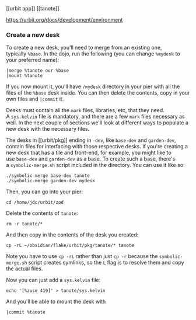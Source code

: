 [[urbit app]] [[tanote]]

https://urbit.org/docs/development/environment

### Create a new desk

To create a new desk, you'll need to merge from an existing one, typically `%base`. In the dojo, run the following (you can change `%mydesk` to your preferred name):

```hoon
|merge %tanote our %base
|mount %tanote
```

If you now mount it, you'll have `/mydesk` directory in your pier with all the files of the `%base` desk inside. You can then delete the contents, copy in your own files and `|commit` it.

Desks must contain all the `mark` files, libraries, etc, that they need. A `sys.kelvin` file is mandatory, and there are a few `mark` files necessary as well. In the next couple of sections we'll look at different ways to populate a new desk with the necessary files.

The desks in [[urbit/pkg]] ending in `-dev`, like `base-dev` and `garden-dev`, contain files for interfacing with those respective desks. If you're creating a new desk that has a tile and front-end, for example, you might like to use `base-dev` and `garden-dev` as a base. To create such a base, there's a `symbolic-merge.sh` script included in the directory. You can use it like so:

```shell
./symbolic-merge base-dev tanote
./symbolic-merge garden-dev mydesk
```

Then, you can go into your pier:

```shell
cd /home/jdc/urbit/zod
```

Delete the contents of `tanote`:

```shell
rm -r tanote/*
```

And then copy in the contents of the desk you created:

```shell
cp -rL ~/obsidian/flake/urbit/pkg/tanote/* tanote
```

Note you have to use `cp -rL` rather than just `cp -r` because the `symbolic-merge.sh` script creates symlinks, so the `L` flag is to resolve them and copy the actual files.

Now you can just add a `sys.kelvin` file:

```shell
echo '[%zuse 419]' > tanote/sys.kelvin
```

And you'll be able to mount the desk with 

```hoon
|commit %tanote
```

